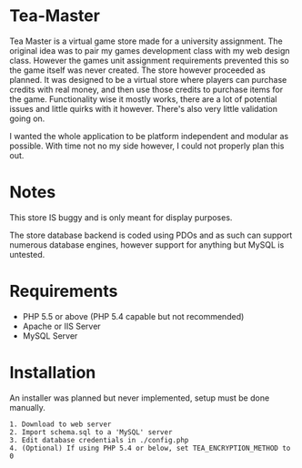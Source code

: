 Tea-Master
==========

Tea Master is a virtual game store made for a university assignment. The original idea was to pair my games development class with my web design class.
However the games unit assignment requirements prevented this so the game itself was never created. The store however proceeded as planned.
It was designed to be a virtual store where players can purchase credits with real money, and then use those credits to purchase items for the game.
Functionality wise it mostly works, there are a lot of potential issues and little quirks with it however. There's also very little validation going on.

I wanted the whole application to be platform independent and modular as possible. With time not no my side however, I could not properly plan this out.

Notes
=========

This store IS buggy and is only meant for display purposes.

The store database backend is coded using PDOs and as such can support numerous database engines, however support for anything but MySQL is untested.

Requirements
==========

* PHP 5.5 or above (PHP 5.4 capable but not recommended)
* Apache or IIS Server
* MySQL Server

Installation
==========

An installer was planned but never implemented, setup must be done manually.

	1. Download to web server
	2. Import schema.sql to a 'MySQL' server
	3. Edit database credentials in ./config.php
	4. (Optional) If using PHP 5.4 or below, set TEA_ENCRYPTION_METHOD to 0